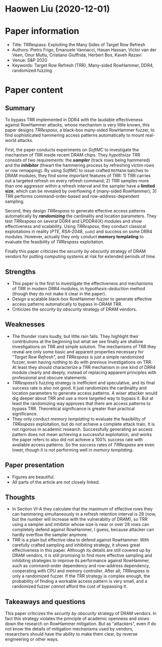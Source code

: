 # Haowen Liu (2020-12-01)

# Paper information

- Title: TRRespass: Exploiting the Many Sides of Target Row Refresh
- Authors: Pietro Frigo, Emanuele Vannacci, Hasan Hassan, Victor van der Veen, Onur Mutlu, Cristiano Giuffrida, Herbert Bos, Kaveh Razavi
- Venue: S&P 2020
- Keywords: Target Row Refresh (TRR), Many-sided RowHammer, DDR4, randomized fuzzing

# Paper content

## Summary

To bypass TRR implemented in DDR4 with the laudable effectiveness against RowHammer attacks, whose mechanism is very little known, this paper designs *TRRespass*, a black-box many-sided RowHammer fuzzer, to find sophisticated hammering access patterns automatically to mount real-world attacks.

First, the paper conducts experiments on *SoftMC* to investigate the mechanism of TRR inside recent DRAM chips. They *hypothsize* TRR consists of two requirements: the ***sampler*** (track rows being hammered) and the ***inhibitor*** (thwart the hammering process by refreshing victim rows or row remapping). By using *SoftMC* to issue crafted `REFRASH` batches to DRAM modules, they find some important features of TRR: 1) TRR carries out a targeted refresh on every refresh command; 2) TRR samples more than one aggressor within a refresh interval and the sampler have a **limited size**, which can be revealed by overflowing it (many-sided RowHammer); 3) TRR performs command-order-based and row-address-dependent sampling.

Second, they design *TRRespass* to generate effective access patterns automatically by ***randomizing*** the cardinality and location parameters. They test *TRRespass* on several DDR4 and LPDDR4(X) modules and show effectiveness and scalability. Using *TRRespass*, they conduct classical exploitations in reality (*PTE*, *RSA-2048*, *`sudo`*) and success on some DRR4 modules. However, actually they only conduct **memory templating** to evaluate the feasibility of *TRRespass* exploitation.

Finally this paper criticizes the *security by obscurity* strategy of DRAM vendors for putting computing systems at risk for extended periods of time.


## Strengths

- This paper is the first to investigate the effectiveness and mechanisms of TRR in modern DRR4 modules, in *hypothesis-deduction* method (though they do not make it clear in the paper).
- Design a scalable black-box RowHammer fuzzer to generate effective access patterns automatically to bypass in-DRAM TRR.
- Criticizes the *security by obscurity* strategy of DRAM vendors.

## Weaknesses

- The thunder roars loudly, but little rain falls. They highlight their contributions at the beginning but what we see finally are shallow investigations on TRR and simple solution. The mechanisms of TRR they reveal are only some basic and apparent properties necessary for “*Target Row Refresh*", and *TRRespass* is just a simple randomized fuzzer, even having nothing to do with previous investigations on TRR. At least they should characterize a TRR mechanism in one kind of DRR4 module clearly and deeply, instead of replacing apparent principles with professional and obscure statements.
- *TRRespass*’s fuzzing strategy is inefficient and speculative, and its final success rate is also not good. It just randomizes the cardinality and location parameters to generate access patterns. A wiser attacker would dig deeper about TRR and use a more targeted way to bypass it. But at least the randomizing way approves that there are access patterns to bypass TRR. Theoretical significance is greater than practical significance.
- They only conduct *memory templating* to evaluate the feasibility of *TRRespass* exploitation, but do not achieve a complete attack train. It is not rigorous in academic research. Successfully generating an access pattern does not mean achieving a successful exploitation, and works the paper refers to also did not achieve a $100\%$ success rate with available access patterns. So the success rates of *TRRespass* are even lower, though it is not performing well in *memory templating*.

## Paper presentation

- Figures are beautiful.
- All parts of the article are not closely linked.

## Thoughts
- In Section VI-A they calculate that the maximum of effective rows they can hammering simultaneously in a refresh retention interval is $28$ (now, but the number will increase with the vulnerablity of DRAM), so TRR using a sampler and inhibitor whose size is near or over $28$ rows can completely defend against RowHammer, I guess, because attacker can hardly overflow the sampler anymore.
- TRR is a plain but effective idea to defend against RowHammer. With carefully crafted sampling and inhibiting strategy, it shows great effectiveness in this paper. Although its details are still covered up by DRAM vendors, it is still promising to find more effective sampling and inhibiting strategies to improve its performance against RowHammer, such as command-order dependency and row-address dependency, cooperating with CPU and memory controller. After all, *TRRespass* is only a randomized fuzzer. If the TRR strategy is complex enough, the probability of finding a workable access pattern is very small, and a randomized fuzzer *cannot* afford the cost of bypassing it.

## Takeaways and questions

This paper criticizes the *security by obscurity* strategy of DRAM vendors. In fact this strategy violates the principle of academic openness and slows down the research on RowHammer mitigation. But as “attackers”, even if do not know the details of mitigation mechanisms used by vendors, researchers should have the ability to make them clear, by reverse engineering or other ways. 